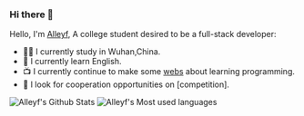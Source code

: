 ### Hi there 👋

Hello, I'm [Alleyf](https://alleyf.github.io/), A college student desired to be a full-stack developer:

- 👨‍💼 I currently study in Wuhan,China.
- 🏴󠁧󠁢󠁥󠁮󠁧󠁿 I currently learn English.
- 📺 I currently continue to make some [webs](https://alleyf.github.io/) about learning programming. 
- 👯 I look for cooperation opportunities on [competition].
<!--
- 👯 I’m looking to collaborate on ...
- 🤔 I’m looking for help with ...
- 💬 Ask me about ...
- 📫 How to reach me: ...
- 😄 Pronouns: ...
- ⚡ Fun fact: ...
-->
![Alleyf's Github Stats](https://github-readme-stats.vercel.app/api?username=Alleyf&show_icons=true&title_color=fff&icon_color=79ff97&text_color=9f9f9f&bg_color=151515)
![Alleyf's Most used languages](https://github-readme-stats.vercel.app/api/top-langs/?username=Alleyf&layout=compact&show_icons=true&theme=light&hide_border=true&langs_count=10)
